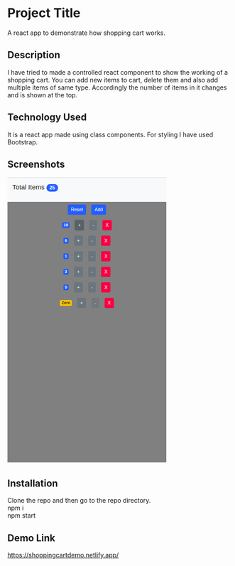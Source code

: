 # Project Title

A react app to demonstrate how shopping cart works.

## Description

I have tried to made a controlled react component to show the working of a shopping cart. You can add new items to cart, delete them and also add multiple items of same type. Accordingly the number of items in it changes and is shown at the top.

## Technology Used

It is a react app made using class components. For styling I have used Bootstrap.

## Screenshots

![Screenshot](src/assets/App.png?raw=true "Screenshot")

## Installation

Clone the repo and then go to the repo directory.   
npm i  
npm start  

## Demo Link

https://shoppingcartdemo.netlify.app/